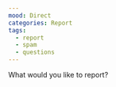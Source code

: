 ```yaml
---
mood: Direct
categories: Report
tags:
  - report
  - spam
  - questions
---
```

What would you like to report?